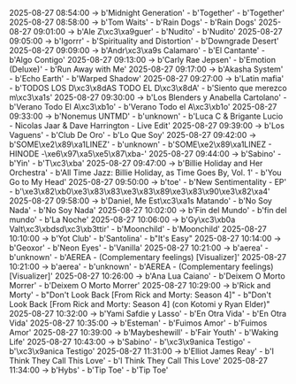 2025-08-27 08:54:00 -> b'Midnight Generation' - b'Together' - b'Together'
2025-08-27 08:58:00 -> b'Tom Waits' - b'Rain Dogs' - b'Rain Dogs'
2025-08-27 09:01:00 -> b'Ale Z\xc3\xa9guer' - b'Nudito' - b'Nudito'
2025-08-27 09:05:00 -> b'Igorrr' - b'Spirituality and Distortion' - b'Downgrade Desert'
2025-08-27 09:09:00 -> b'Andr\xc3\xa9s Calamaro' - b'El Cantante' - b'Algo Contigo'
2025-08-27 09:13:00 -> b'Carly Rae Jepsen' - b'Emotion (Deluxe)' - b'Run Away with Me'
2025-08-27 09:17:00 -> b'Akasha System' - b'Echo Earth' - b'Warped Shadow'
2025-08-27 09:27:00 -> b'Latin mafia' - b'TODOS LOS D\xc3\x8dAS TODO EL D\xc3\x8dA' - b'Siento que merezco m\xc3\xa1s'
2025-08-27 09:30:00 -> b'Los Blenders y Anabella Cartolano' - b'Verano Todo El A\xc3\xb1o' - b'Verano Todo el A\xc3\xb1o'
2025-08-27 09:33:00 -> b'Nonemus UNTMD' - b'unknown' - b'Luca C & Brigante Lucio - Nicolas Jaar & Dave Harrington - Live Edit'
2025-08-27 09:39:00 -> b'Los Vaguens' - b'Club De Oro' - b'Lo Que Soy'
2025-08-27 09:42:00 -> b'SOME\xe2\x89\xa1LINEZ' - b'unknown' - b'SOME\xe2\x89\xa1LINEZ - HINODE -\xe6\x97\xa5\xe5\x87\xba-'
2025-08-27 09:44:00 -> b'Sabino' - b'Yin' - b'T\xc3\xba'
2025-08-27 09:47:00 -> b'Billie Holiday and Her Orchestra' - b'All Time Jazz: Billie Holiday, as Time Goes By, Vol. 1' - b'You Go to My Head'
2025-08-27 09:50:00 -> b'toe' - b'New Sentimentality - EP' - b'\xe3\x82\xb0\xe3\x83\x83\xe3\x83\x89\xe3\x83\x90\xe3\x82\xa4'
2025-08-27 09:58:00 -> b'Daniel, Me Est\xc3\xa1s Matando' - b'No Soy Nada' - b'No Soy Nada'
2025-08-27 10:02:00 -> b'Fin del Mundo' - b'fin del mundo' - b'La Noche'
2025-08-27 10:06:00 -> b'Gy\xc3\xb0a Valt\xc3\xbdsd\xc3\xb3ttir' - b'Moonchild' - b'Moonchild'
2025-08-27 10:10:00 -> b'Yot Club' - b'Santolina' - b"It's Easy"
2025-08-27 10:14:00 -> b'Geoxor' - b'Neon Eyes' - b'Vanilla'
2025-08-27 10:21:00 -> b'aerea' - b'unknown' - b'AEREA - (Complementary feelings) [Visualizer]'
2025-08-27 10:21:00 -> b'aerea' - b'unknown' - b'AEREA - (Complementary feelings) [Visualizer]'
2025-08-27 10:26:00 -> b'Ana Lua Caiano' - b'Deixem O Morto Morrer' - b'Deixem O Morto Morrer'
2025-08-27 10:29:00 -> b'Rick and Morty' - b"Don't Look Back [From Rick and Morty: Season 4]" - b"Don't Look Back [From Rick and Morty: Season 4] (con Kotomi y Ryan Elder)"
2025-08-27 10:32:00 -> b'Yami Safdie y Lasso' - b'En Otra Vida' - b'En Otra Vida'
2025-08-27 10:35:00 -> b'Esteman' - b'Fuimos Amor' - b'Fuimos Amor'
2025-08-27 10:39:00 -> b'Maybeshewill' - b'Fair Youth' - b'Waking Life'
2025-08-27 10:43:00 -> b'Sabino' - b'\xc3\x9anica Testigo' - b'\xc3\x9anica Testigo'
2025-08-27 11:31:00 -> b'Elliot James Reay' - b'I Think They Call This Love' - b'I Think They Call This Love'
2025-08-27 11:34:00 -> b'Hybs' - b'Tip Toe' - b'Tip Toe'
